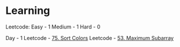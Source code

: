 # Learning

Leetcode:
Easy - 1
Medium - 1
Hard - 0

Day - 1
 Leetcode - [75. Sort Colors](https://github.com/EshwarCVS/Learning/blob/master/Leetcode/Problems/Medium/sortColors.py)
 Leetcode - [53. Maximum Subarray](https://github.com/EshwarCVS/Learning/blob/master/Leetcode/Problems/Easy/maxSubArray.py)
